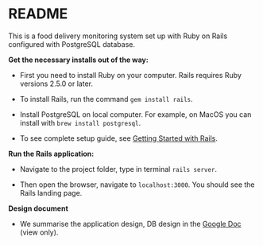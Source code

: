 # README

This is a food delivery monitoring system set up with Ruby on Rails configured with PostgreSQL database.

**Get the necessary installs out of the way:**

* First you need to install Ruby on your computer. Rails requires Ruby versions 2.5.0 or later.

* To install Rails, run the command `gem install rails`.

* Install PostgreSQL on local computer. For example, on MacOS you can install with `brew install postgresql`.

* To see complete setup guide, see [Getting Started with Rails](https://guides.rubyonrails.org/getting_started.html).


**Run the Rails application:**

* Navigate to the project folder, type in terminal `rails server`.

* Then open the browser, navigate to `localhost:3000`. You should see the Rails landing page.

**Design document**

* We summarise the application design, DB design in the [Google Doc](https://docs.google.com/document/d/1tIBgZZzccAGrz6OgO2Ob90ntAWP7Qoxmuoit9pwb398/edit?usp=sharing) (view only).

